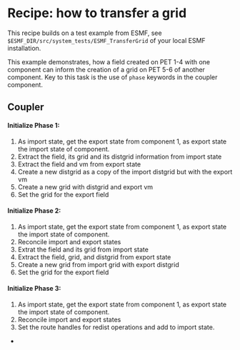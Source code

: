 # Recipe: how to transfer a grid

This recipe builds on a test example from ESMF, see `$ESMF_DIR/src/system_tests/ESMF_TransferGrid` of your local ESMF installation. 

This example demonstrates, how a field created on PET 1-4 with one component can inform the creation of a grid on PET 5-6 of another component.  Key to this task is the use of `phase` keywords in the coupler component.

## Coupler

#### Initialize Phase 1:
1. As import state, get the export state from component 1, as export state the import state of component.
2. Extract the field, its grid and its distgrid information from import state
3. Extract the field and vm from export state
4. Create a new distgrid as a copy of the import distgrid but with the export vm
5. Create a new grid with distgrid and export vm
6. Set the grid for the export field 

#### Initialize Phase 2:
1. As import state, get the export state from component 1, as export state the import state of component.
2. Reconcile import and export states
3. Extrat the field and its grid from import state
4. Extract the field, grid, and distgrid from export state
5. Create a new grid from import grid with export distgrid
6. Set the grid for the export field

#### Initialize Phase 3:
1. As import state, get the export state from component 1, as export state the import state of component.
2. Reconcile import and export states
3. Set the route handles for redist operations and add to import state.





-